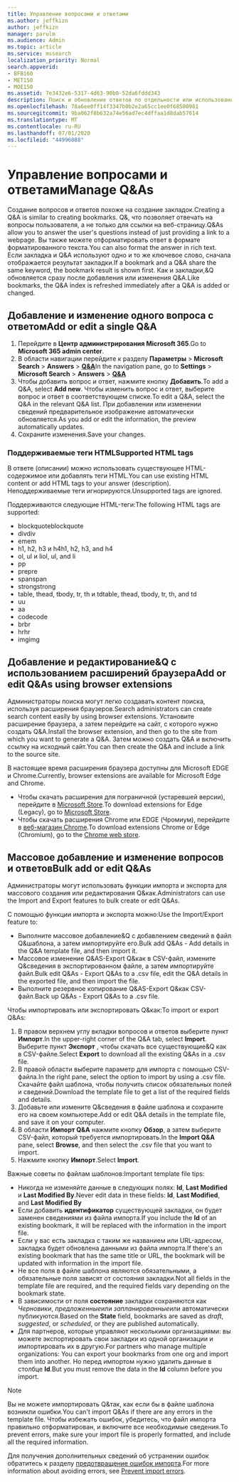 ```yaml
---
title: Управление вопросами и ответами
ms.author: jeffkizn
author: jeffkizn
manager: parulm
ms.audience: Admin
ms.topic: article
ms.service: mssearch
localization_priority: Normal
search.appverid:
- BFB160
- MET150
- MOE150
ms.assetid: 7e3432e6-5317-4d63-90b0-52da6fddd343
description: Поиск и обновление ответов по отдельности или использование доступных средств поиска Microsoft для одновременного редактирования&Q.
ms.openlocfilehash: 78a6ee0ff14f3347b0b2e2a65cc1ee0f68500981
ms.sourcegitcommit: 9ba062f8b632a74e56ad7ec4dffaa1d8dab57614
ms.translationtype: MT
ms.contentlocale: ru-RU
ms.lasthandoff: 07/01/2020
ms.locfileid: "44996088"
---
```

# <a name="manage-qas"></a><span data-ttu-id="1b43e-103">Управление вопросами и ответами</span><span class="sxs-lookup"><span data-stu-id="1b43e-103">Manage Q&As</span></span>

<span data-ttu-id="1b43e-104">Создание вопросов и ответов похоже на создание закладок.</span><span class="sxs-lookup"><span data-stu-id="1b43e-104">Creating a Q&A is similar to creating bookmarks.</span></span> <span data-ttu-id="1b43e-105">Q&, что позволяет отвечать на вопросы пользователя, а не только для ссылки на веб-страницу.</span><span class="sxs-lookup"><span data-stu-id="1b43e-105">Q&As allow you to answer the user's questions instead of just providing a link to a webpage.</span></span> <span data-ttu-id="1b43e-106">Вы также можете отформатировать ответ в формате форматированного текста.</span><span class="sxs-lookup"><span data-stu-id="1b43e-106">You can also format the answer in rich text.</span></span> <span data-ttu-id="1b43e-107">Если закладка и Q&A используют одно и то же ключевое слово, сначала отображается результат закладки.</span><span class="sxs-lookup"><span data-stu-id="1b43e-107">If a bookmark and a Q&A share the same keyword, the bookmark result is shown first.</span></span> <span data-ttu-id="1b43e-108">Как и закладки,&Q обновляется сразу после добавления или изменения Q&A.</span><span class="sxs-lookup"><span data-stu-id="1b43e-108">Like bookmarks, the Q&A index is refreshed immediately after a Q&A is added or changed.</span></span>

## <a name="add-or-edit-a-single-qa"></a><span data-ttu-id="1b43e-109">Добавление и изменение одного вопроса с ответом</span><span class="sxs-lookup"><span data-stu-id="1b43e-109">Add or edit a single Q&A</span></span>

1. <span data-ttu-id="1b43e-110">Перейдите в **Центр администрирования Microsoft 365**.</span><span class="sxs-lookup"><span data-stu-id="1b43e-110">Go to **Microsoft 365 admin center**.</span></span>
1. <span data-ttu-id="1b43e-111">В области навигации перейдите к разделу **Параметры**  >  **Microsoft Search**  >  **Answers**  >  [**Q&A**](https://admin.microsoft.com/Adminportal/Home#/MicrosoftSearch/qnas)</span><span class="sxs-lookup"><span data-stu-id="1b43e-111">In the navigation pane, go to **Settings** > **Microsoft Search** > **Answers** > [**Q&A**](https://admin.microsoft.com/Adminportal/Home#/MicrosoftSearch/qnas)</span></span>
1. <span data-ttu-id="1b43e-112">Чтобы добавить вопрос и ответ, нажмите кнопку **Добавить**.</span><span class="sxs-lookup"><span data-stu-id="1b43e-112">To add a Q&A, select **Add new**.</span></span>
<span data-ttu-id="1b43e-113">Чтобы изменить вопрос и ответ, выберите вопрос и ответ в соответствующем списке.</span><span class="sxs-lookup"><span data-stu-id="1b43e-113">To edit a Q&A, select the Q&A in the relevant Q&A list.</span></span> <span data-ttu-id="1b43e-114">При добавлении или изменении сведений предварительное изображение автоматически обновляется.</span><span class="sxs-lookup"><span data-stu-id="1b43e-114">As you add or edit the information, the preview automatically updates.</span></span>
1. <span data-ttu-id="1b43e-115">Сохраните изменения.</span><span class="sxs-lookup"><span data-stu-id="1b43e-115">Save your changes.</span></span>

### <a name="supported-html-tags"></a><span data-ttu-id="1b43e-116">Поддерживаемые теги HTML</span><span class="sxs-lookup"><span data-stu-id="1b43e-116">Supported HTML tags</span></span>

<span data-ttu-id="1b43e-117">В ответе (описании) можно использовать существующее HTML-содержимое или добавлять теги HTML.</span><span class="sxs-lookup"><span data-stu-id="1b43e-117">You can use existing HTML content or add HTML tags to your answer (description).</span></span> <span data-ttu-id="1b43e-118">Неподдерживаемые теги игнорируются.</span><span class="sxs-lookup"><span data-stu-id="1b43e-118">Unsupported tags are ignored.</span></span>

<span data-ttu-id="1b43e-119">Поддерживаются следующие HTML-теги:</span><span class="sxs-lookup"><span data-stu-id="1b43e-119">The following HTML tags are supported:</span></span>

- <span data-ttu-id="1b43e-120">blockquote</span><span class="sxs-lookup"><span data-stu-id="1b43e-120">blockquote</span></span>
- <span data-ttu-id="1b43e-121">div</span><span class="sxs-lookup"><span data-stu-id="1b43e-121">div</span></span>
- <span data-ttu-id="1b43e-122">em</span><span class="sxs-lookup"><span data-stu-id="1b43e-122">em</span></span>
- <span data-ttu-id="1b43e-123">h1, h2, h3 и h4</span><span class="sxs-lookup"><span data-stu-id="1b43e-123">h1, h2, h3, and h4</span></span>
- <span data-ttu-id="1b43e-124">ol, ul и li</span><span class="sxs-lookup"><span data-stu-id="1b43e-124">ol, ul, and li</span></span>
- <span data-ttu-id="1b43e-125">p</span><span class="sxs-lookup"><span data-stu-id="1b43e-125">p</span></span>
- <span data-ttu-id="1b43e-126">pre</span><span class="sxs-lookup"><span data-stu-id="1b43e-126">pre</span></span>
- <span data-ttu-id="1b43e-127">span</span><span class="sxs-lookup"><span data-stu-id="1b43e-127">span</span></span>
- <span data-ttu-id="1b43e-128">strong</span><span class="sxs-lookup"><span data-stu-id="1b43e-128">strong</span></span>
- <span data-ttu-id="1b43e-129">table, thead, tbody, tr, th и td</span><span class="sxs-lookup"><span data-stu-id="1b43e-129">table, thead, tbody, tr, th, and td</span></span>
- <span data-ttu-id="1b43e-130">u</span><span class="sxs-lookup"><span data-stu-id="1b43e-130">u</span></span>
- <span data-ttu-id="1b43e-131">a</span><span class="sxs-lookup"><span data-stu-id="1b43e-131">a</span></span>
- <span data-ttu-id="1b43e-132">code</span><span class="sxs-lookup"><span data-stu-id="1b43e-132">code</span></span>
- <span data-ttu-id="1b43e-133">br</span><span class="sxs-lookup"><span data-stu-id="1b43e-133">br</span></span>
- <span data-ttu-id="1b43e-134">hr</span><span class="sxs-lookup"><span data-stu-id="1b43e-134">hr</span></span>
- <span data-ttu-id="1b43e-135">img</span><span class="sxs-lookup"><span data-stu-id="1b43e-135">img</span></span>

## <a name="add-or-edit-qas-using-browser-extensions"></a><span data-ttu-id="1b43e-136">Добавление и редактирование&Q с использованием расширений браузера</span><span class="sxs-lookup"><span data-stu-id="1b43e-136">Add or edit Q&As using browser extensions</span></span>

<span data-ttu-id="1b43e-137">Администраторы поиска могут легко создавать контент поиска, используя расширения браузеров.</span><span class="sxs-lookup"><span data-stu-id="1b43e-137">Search administrators can create search content easily by using browser extensions.</span></span> <span data-ttu-id="1b43e-138">Установите расширение браузера, а затем перейдите на сайт, с которого нужно создать Q&A.</span><span class="sxs-lookup"><span data-stu-id="1b43e-138">Install the browser extension, and then go to the site from which you want to generate a Q&A.</span></span> <span data-ttu-id="1b43e-139">Затем можно создать Q&A и включить ссылку на исходный сайт.</span><span class="sxs-lookup"><span data-stu-id="1b43e-139">You can then create the Q&A and include a link to the source site.</span></span>

<span data-ttu-id="1b43e-140">В настоящее время расширения браузера доступны для Microsoft EDGE и Chrome.</span><span class="sxs-lookup"><span data-stu-id="1b43e-140">Currently, browser extensions are available for Microsoft Edge and Chrome.</span></span>

- <span data-ttu-id="1b43e-141">Чтобы скачать расширения для пограничной (устаревшей версии), перейдите в [Microsoft Store](https://www.microsoft.com/p/microsoft-search-content-creator/9nrqdbcbwq55?activetab=pivot:overviewtab).</span><span class="sxs-lookup"><span data-stu-id="1b43e-141">To download extensions for Edge (Legacy), go to [Microsoft Store](https://www.microsoft.com/p/microsoft-search-content-creator/9nrqdbcbwq55?activetab=pivot:overviewtab).</span></span>
- <span data-ttu-id="1b43e-142">Чтобы скачать расширения Chrome или EDGE (Чромиум), перейдите в [веб-магазин Chrome](https://chrome.google.com/webstore/detail/microsoft-search-content/nocnablpaoeecfmfnjoheefkogmleipm).</span><span class="sxs-lookup"><span data-stu-id="1b43e-142">To download extensions Chrome or Edge (Chromium), go to the [Chrome web store](https://chrome.google.com/webstore/detail/microsoft-search-content/nocnablpaoeecfmfnjoheefkogmleipm).</span></span>

## <a name="bulk-add-or-edit-qas"></a><span data-ttu-id="1b43e-143">Массовое добавление и изменение вопросов и ответов</span><span class="sxs-lookup"><span data-stu-id="1b43e-143">Bulk add or edit Q&As</span></span>

<span data-ttu-id="1b43e-144">Администраторы могут использовать функции импорта и экспорта для массового создания или редактирования Q&как.</span><span class="sxs-lookup"><span data-stu-id="1b43e-144">Administrators can use the Import and Export features to bulk create or edit Q&As.</span></span>

<span data-ttu-id="1b43e-145">С помощью функции импорта и экспорта можно:</span><span class="sxs-lookup"><span data-stu-id="1b43e-145">Use the Import/Export feature to:</span></span>

- <span data-ttu-id="1b43e-146">Выполните массовое добавление&Q с добавлением сведений в файл Q&шаблона, а затем импортируйте его.</span><span class="sxs-lookup"><span data-stu-id="1b43e-146">Bulk add Q&As - Add details in the Q&A template file, and then import it.</span></span>
- <span data-ttu-id="1b43e-147">Массовое изменение Q&AS-Export Q&как в CSV-файл, измените Q&сведения в экспортированном файле, а затем импортируйте файл.</span><span class="sxs-lookup"><span data-stu-id="1b43e-147">Bulk edit Q&As - Export Q&As to a .csv file, edit the Q&A details in the exported file, and then import the file.</span></span>
- <span data-ttu-id="1b43e-148">Выполните резервное копирование Q&AS-Export Q&как CSV-файл.</span><span class="sxs-lookup"><span data-stu-id="1b43e-148">Back up Q&As - Export Q&As to a .csv file.</span></span>

<span data-ttu-id="1b43e-149">Чтобы импортировать или экспортировать Q&как:</span><span class="sxs-lookup"><span data-stu-id="1b43e-149">To import or export Q&As:</span></span>

1. <span data-ttu-id="1b43e-150">В правом верхнем углу вкладки вопросов и ответов выберите пункт **Импорт**.</span><span class="sxs-lookup"><span data-stu-id="1b43e-150">In the upper-right corner of the Q&A tab, select **Import**.</span></span>
<span data-ttu-id="1b43e-151">Выберите пункт **Экспорт** , чтобы скачать все существующие&Q как в CSV-файле.</span><span class="sxs-lookup"><span data-stu-id="1b43e-151">Select **Export** to download all the existing Q&As in a .csv file.</span></span>
1. <span data-ttu-id="1b43e-152">В правой области выберите параметр для импорта с помощью CSV-файла.</span><span class="sxs-lookup"><span data-stu-id="1b43e-152">In the right pane, select the option to import by using a .csv file.</span></span> <span data-ttu-id="1b43e-153">Скачайте файл шаблона, чтобы получить список обязательных полей и сведений.</span><span class="sxs-lookup"><span data-stu-id="1b43e-153">Download the template file to get a list of the required fields and details.</span></span>
1. <span data-ttu-id="1b43e-154">Добавьте или измените Q&сведения в файле шаблона и сохраните его на своем компьютере.</span><span class="sxs-lookup"><span data-stu-id="1b43e-154">Add or edit Q&A details in the template file, and save it on your computer.</span></span>
1. <span data-ttu-id="1b43e-155">В области **Импорт Q&A** нажмите кнопку **Обзор**, а затем выберите CSV-файл, который требуется импортировать.</span><span class="sxs-lookup"><span data-stu-id="1b43e-155">In the **Import Q&A** pane, select **Browse**, and then select the .csv file that you want to import.</span></span>
1. <span data-ttu-id="1b43e-156">Нажмите кнопку **Импорт**.</span><span class="sxs-lookup"><span data-stu-id="1b43e-156">Select **Import**.</span></span>

<span data-ttu-id="1b43e-157">Важные советы по файлам шаблонов:</span><span class="sxs-lookup"><span data-stu-id="1b43e-157">Important template file tips:</span></span>

- <span data-ttu-id="1b43e-158">Никогда не изменяйте данные в следующих полях: **Id**, **Last Modified** и **Last Modified By**.</span><span class="sxs-lookup"><span data-stu-id="1b43e-158">Never edit data in these fields: **Id**, **Last Modified**, and **Last Modified By**</span></span>
- <span data-ttu-id="1b43e-159">Если добавить **идентификатор** существующей закладки, он будет заменен сведениями из файла импорта.</span><span class="sxs-lookup"><span data-stu-id="1b43e-159">If you include the **Id** of an existing bookmark, it will be replaced with the information in the import file.</span></span>
- <span data-ttu-id="1b43e-160">Если у вас есть закладка с таким же названием или URL-адресом, закладка будет обновлена данными из файла импорта.</span><span class="sxs-lookup"><span data-stu-id="1b43e-160">If there's an existing bookmark that has the same title or URL, the bookmark will be updated with information in the import file.</span></span>
- <span data-ttu-id="1b43e-161">Не все поля в файле шаблона являются обязательными, а обязательные поля зависят от состояния закладки.</span><span class="sxs-lookup"><span data-stu-id="1b43e-161">Not all fields in the template file are required, and the required fields vary depending on the bookmark state.</span></span>
- <span data-ttu-id="1b43e-162">В зависимости от поля **состояние** закладки сохраняются как *Черновики*, *предложенные*или *запланированные*или автоматически публикуются.</span><span class="sxs-lookup"><span data-stu-id="1b43e-162">Based on the **State** field, bookmarks are saved as *draft*, *suggested*, or *scheduled*, or they are published automatically.</span></span>
- <span data-ttu-id="1b43e-163">Для партнеров, которые управляют несколькими организациями: вы можете экспортировать свои закладки из одной организации и импортировать их в другую.</span><span class="sxs-lookup"><span data-stu-id="1b43e-163">For partners who manage multiple organizations: You can export your bookmarks from one org and import them into another.</span></span> <span data-ttu-id="1b43e-164">Но перед импортом нужно удалить данные в столбце **Id**.</span><span class="sxs-lookup"><span data-stu-id="1b43e-164">But you must remove the data in the **Id** column before you import.</span></span>

> [!NOTE]
> <span data-ttu-id="1b43e-165">Вы не можете импортировать Q&так, как если бы в файле шаблона возникли ошибки.</span><span class="sxs-lookup"><span data-stu-id="1b43e-165">You can't import Q&As if there are any errors in the template file.</span></span> <span data-ttu-id="1b43e-166">Чтобы избежать ошибок, убедитесь, что файл импорта правильно отформатирован, и включите все необходимые сведения.</span><span class="sxs-lookup"><span data-stu-id="1b43e-166">To prevent errors, make sure your import file is properly formatted, and include all the required information.</span></span>

<span data-ttu-id="1b43e-167">Для получения дополнительных сведений об устранении ошибок обратитесь к разделу [предотвращение ошибок импорта](manage-bookmarks.md#prevent-import-errors).</span><span class="sxs-lookup"><span data-stu-id="1b43e-167">For more information about avoiding errors, see [Prevent import errors](manage-bookmarks.md#prevent-import-errors).</span></span>
